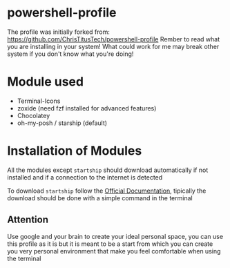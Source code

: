 # powershell-profile
The profile was initially forked from: https://github.com/ChrisTitusTech/powershell-profile
Rember to read what you are installing in your system! What could work for me may break other system if you don't know what you're doing!

# Module used
  - Terminal-Icons
  - zoxide (need fzf installed for advanced features)
  - Chocolatey
  - oh-my-posh / starship (default)

# Installation of Modules
All the modules except `startship` should download automatically if not installed and if a connection to the internet is detected

To download `startship` follow the [Official Documentation](https://starship.rs/installing), tipically the download should be done with a simple command in the terminal

## Attention
Use google and your brain to create your ideal personal space, you can use this profile as it is 
but it is meant to be a start from which you can create you very personal environment that make you feel comfortable when using the terminal
